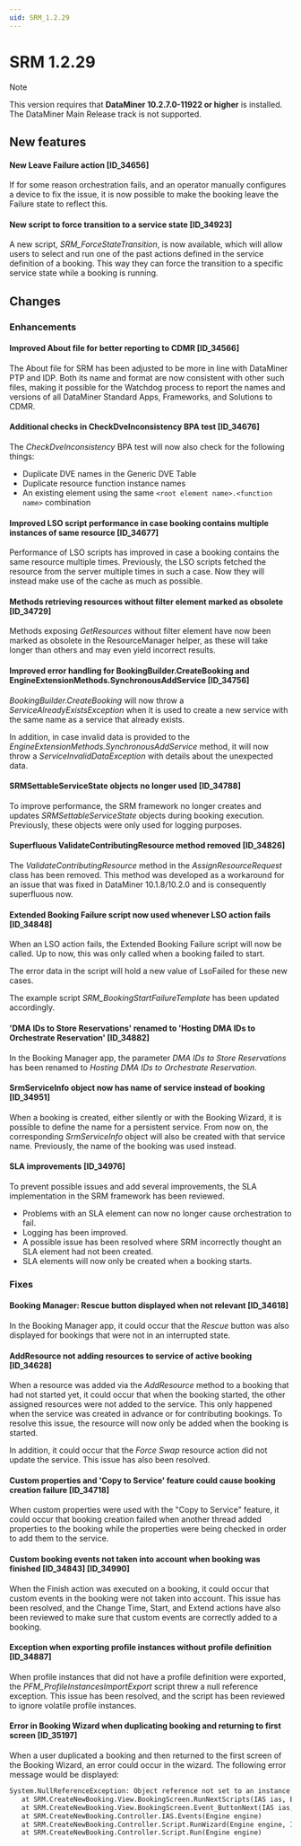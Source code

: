 ```yaml
---
uid: SRM_1.2.29
---
```


# SRM 1.2.29

> [!NOTE]
> This version requires that **DataMiner 10.2.7.0-11922 or higher** is installed. The DataMiner Main Release track is not supported.

## New features

#### New Leave Failure action [ID_34656]

If for some reason orchestration fails, and an operator manually configures a device to fix the issue, it is now possible to make the booking leave the Failure state to reflect this.

#### New script to force transition to a service state [ID_34923]

A new script, *SRM_ForceStateTransition*, is now available, which will allow users to select and run one of the past actions defined in the service definition of a booking. This way they can force the transition to a specific service state while a booking is running.

## Changes

### Enhancements

#### Improved About file for better reporting to CDMR [ID_34566]

The About file for SRM has been adjusted to be more in line with DataMiner PTP and IDP. Both its name and format are now consistent with other such files, making it possible for the Watchdog process to report the names and versions of all DataMiner Standard Apps, Frameworks, and Solutions to CDMR.

#### Additional checks in CheckDveInconsistency BPA test [ID_34676]

The *CheckDveInconsistency* BPA test will now also check for the following things:

- Duplicate DVE names in the Generic DVE Table
- Duplicate resource function instance names
- An existing element using the same `<root element name>.<function name>` combination

#### Improved LSO script performance in case booking contains multiple instances of same resource [ID_34677]

Performance of LSO scripts has improved in case a booking contains the same resource multiple times. Previously, the LSO scripts fetched the resource from the server multiple times in such a case. Now they will instead make use of the cache as much as possible.

#### Methods retrieving resources without filter element marked as obsolete [ID_34729]

Methods exposing *GetResources* without filter element have now been marked as obsolete in the ResourceManager helper, as these will take longer than others and may even yield incorrect results.

#### Improved error handling for ​BookingBuilder.CreateBooking and EngineExtensionMethods.SynchronousAddService [ID_34756]

*​BookingBuilder.CreateBooking* will now throw a *ServiceAlreadyExistsException* when it is used to create a new service with the same name as a service that already exists.

In addition, in case invalid data is provided to the *EngineExtensionMethods.SynchronousAddService* method, it will now throw a *ServiceInvalidDataException* with details about the unexpected data.

#### SRMSettableServiceState objects no longer used [ID_34788]

To improve performance, the SRM framework no longer creates and updates *SRMSettableServiceState* objects during booking execution. Previously, these objects were only used for logging purposes.

#### Superfluous ValidateContributingResource method removed [ID_34826]

The *ValidateContributingResource* method in the *AssignResourceRequest* class has been removed. This method was developed as a workaround for an issue that was fixed in DataMiner 10.1.8/10.2.0 and is consequently superfluous now.

#### Extended Booking Failure script now used whenever LSO action fails [ID_34848]

When an LSO action fails, the Extended Booking Failure script will now be called. Up to now, this was only called when a booking failed to start.

The error data in the script will hold a new value of LsoFailed for these new cases.

The example script *SRM_BookingStartFailureTemplate* has been updated accordingly.

#### 'DMA IDs to Store Reservations' renamed to 'Hosting DMA IDs to Orchestrate Reservation' [ID_34882]

In the Booking Manager app, the parameter *DMA IDs to Store Reservations* has been renamed to *Hosting DMA IDs to Orchestrate Reservation*.

#### SrmServiceInfo object now has name of service instead of booking [ID_34951]

When a booking is created, either silently or with the Booking Wizard, it is possible to define the name for a persistent service. From now on, the corresponding *SrmServiceInfo* object will also be created with that service name. Previously, the name of the booking was used instead.

#### SLA improvements [ID_34976]

To prevent possible issues and add several improvements, the SLA implementation in the SRM framework has been reviewed.

- Problems with an SLA element can now no longer cause orchestration to fail.
- Logging has been improved.
- A possible issue has been resolved where SRM incorrectly thought an SLA element had not been created.
- SLA elements will now only be created when a booking starts.

### Fixes

#### Booking Manager: Rescue button displayed when not relevant [ID_34618]

In the Booking Manager app, it could occur that the *Rescue* button was also displayed for bookings that were not in an interrupted state.

#### AddResource not adding resources to service of active booking [ID_34628]

When a resource was added via the *AddResource* method to a booking that had not started yet, it could occur that when the booking started, the other assigned resources were not added to the service. This only happened when the service was created in advance or for contributing bookings. To resolve this issue, the resource will now only be added when the booking is started.

In addition, it could occur that the *Force Swap* resource action did not update the service. This issue has also been resolved.

#### Custom properties and 'Copy to Service' feature could cause booking creation failure [ID_34718]

When custom properties were used with the "Copy to Service" feature, it could occur that booking creation failed when another thread added properties to the booking while the properties were being checked in order to add them to the service.

#### Custom booking events not taken into account when booking was finished [ID_34843] [ID_34990]

When the Finish action was executed on a booking, it could occur that custom events in the booking were not taken into account. This issue has been resolved, and the Change Time, Start, and Extend actions have also been reviewed to make sure that custom events are correctly added to a booking.

#### Exception when exporting profile instances without profile definition [ID_34887]

When profile instances that did not have a profile definition were exported, the *PFM_ProfileInstancesImportExport* script threw a null reference exception. This issue has been resolved, and the script has been reviewed to ignore volatile profile instances.

#### Error in Booking Wizard when duplicating booking and returning to first screen [ID_35197]

When a user duplicated a booking and then returned to the first screen of the Booking Wizard, an error could occur in the wizard. The following error message would be displayed:

```txt
System.NullReferenceException: Object reference not set to an instance of an object.
   at SRM.CreateNewBooking.View.BookingScreen.RunNextScripts(IAS ias, Engine engine)
   at SRM.CreateNewBooking.View.BookingScreen.Event_ButtonNext(IAS ias, Engine engine)
   at SRM.CreateNewBooking.Controller.IAS.Events(Engine engine)
   at SRM.CreateNewBooking.Controller.Script.RunWizard(Engine engine, IAS ias)
   at SRM.CreateNewBooking.Controller.Script.Run(Engine engine)
```
